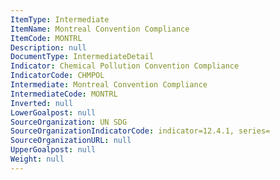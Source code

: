 ```yaml
---
ItemType: Intermediate
ItemName: Montreal Convention Compliance
ItemCode: MONTRL
Description: null
DocumentType: IntermediateDetail
Indicator: Chemical Pollution Convention Compliance
IndicatorCode: CHMPOL
Intermediate: Montreal Convention Compliance
IntermediateCode: MONTRL
Inverted: null
LowerGoalpost: null
SourceOrganization: UN SDG
SourceOrganizationIndicatorCode: indicator=12.4.1, series=
SourceOrganizationURL: null
UpperGoalpost: null
Weight: null
---
```


